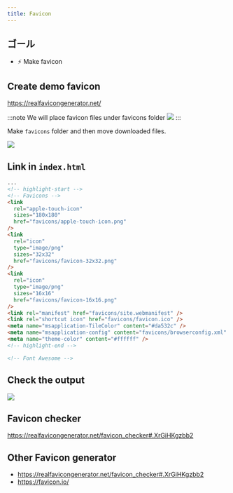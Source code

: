 ```yaml
---
title: Favicon
---
```


## ゴール
- ⚡ Make favicon


## Create demo favicon
https://realfavicongenerator.net/


:::note
We will place favicon files under favicons folder
![](https://storage.googleapis.com/coderhackers-assets/docs/img/20200506_030309.gif)
:::

Make `favicons` folder and then move downloaded files.

![](https://storage.googleapis.com/coderhackers-assets/docs/img/2020-05-06-03-06-13.png)

## Link in `index.html`
```html title="index.html"
...
<!-- highlight-start -->
<!-- Favicons -->
<link
  rel="apple-touch-icon"
  sizes="180x180"
  href="favicons/apple-touch-icon.png"
/>
<link
  rel="icon"
  type="image/png"
  sizes="32x32"
  href="favicons/favicon-32x32.png"
/>
<link
  rel="icon"
  type="image/png"
  sizes="16x16"
  href="favicons/favicon-16x16.png"
/>
<link rel="manifest" href="favicons/site.webmanifest" />
<link rel="shortcut icon" href="favicons/favicon.ico" />
<meta name="msapplication-TileColor" content="#da532c" />
<meta name="msapplication-config" content="favicons/browserconfig.xml" />
<meta name="theme-color" content="#ffffff" />
<!-- highlight-end -->

<!-- Font Awesome -->
```

## Check the output
![](https://storage.googleapis.com/coderhackers-assets/docs/img/2020-05-06-03-09-43.png)

## Favicon checker
https://realfavicongenerator.net/favicon_checker#.XrGiHKgzbb2

## Other Favicon generator

- https://realfavicongenerator.net/favicon_checker#.XrGiHKgzbb2
- https://favicon.io/
